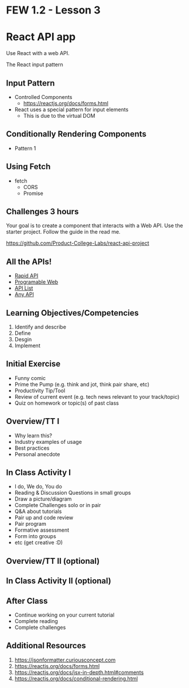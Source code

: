 # FEW 1.2 - Lesson 3

# React API app 

Use React with a web API. 

The React input pattern 


## Input Pattern 

- Controlled Components 
	- https://reactjs.org/docs/forms.html
- React uses a special pattern for input elements 
	- This is due to the virtual DOM

## Conditionally Rendering Components

- Pattern 1

## Using Fetch

- fetch
	- CORS
	- Promise

## Challenges 3 hours

Your goal is to create a component that interacts with a Web API. Use the starter project. Follow the guide in the read me.

https://github.com/Product-College-Labs/react-api-project

## All the APIs!

- [Rapid API](https://rapidapi.com)
- [Programable Web](https://www.programmableweb.com/apis/directory)
- [API List](https://apilist.fun)
- [Any API](https://any-api.com)

## Learning Objectives/Competencies

1. Identify and describe
1. Define 
1. Desgin 
1. Implement 

## Initial Exercise

- Funny comic
- Prime the Pump (e.g. think and jot, think pair share, etc)
- Productivity Tip/Tool
- Review of current event (e.g. tech news relevant to your track/topic)
- Quiz on homework or topic(s) of past class

## Overview/TT I 

- Why learn this? 
- Industry examples of usage
- Best practices
- Personal anecdote 

## In Class Activity I

- I do, We do, You do
- Reading & Discussion Questions in small groups
- Draw a picture/diagram
- Complete Challenges solo or in pair
- Q&A about tutorials
- Pair up and code review
- Pair program
- Formative assessment
- Form into groups
- etc (get creative :D)

## Overview/TT II (optional)

## In Class Activity II (optional)

## After Class

- Continue working on your current tutorial
- Complete reading
- Complete challenges

## Additional Resources

1. https://jsonformatter.curiousconcept.com
1. https://reactjs.org/docs/forms.html
1. https://reactjs.org/docs/jsx-in-depth.html#comments
1. https://reactjs.org/docs/conditional-rendering.html
